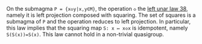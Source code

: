 On the submagma `P = {x◇y|x,y∈M}`, the operation `◇`  the [left unar law 38](https://teorth.github.io/equational_theories/implications/?38), namely it is left projection composed with squaring.  The set of squares is a submagma of `P` and the operation reduces to left projection.  In particular, this law implies that the squaring map `S: x ↦ x◇x` is idempotent, namely `S(S(x))=S(x)`.  This law cannot hold in a non-trivial quasigroup.
